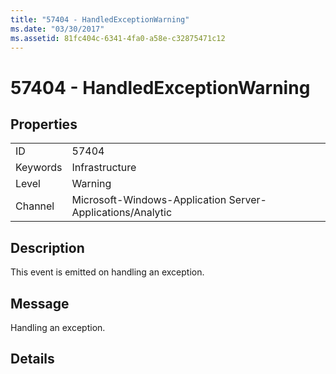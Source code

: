 ```yaml
---
title: "57404 - HandledExceptionWarning"
ms.date: "03/30/2017"
ms.assetid: 81fc404c-6341-4fa0-a58e-c32875471c12
---
```

# 57404 - HandledExceptionWarning
## Properties  
  
|||  
|-|-|  
|ID|57404|  
|Keywords|Infrastructure|  
|Level|Warning|  
|Channel|Microsoft-Windows-Application Server-Applications/Analytic|  
  
## Description  
 This event is emitted on handling an exception.  
  
## Message  
 Handling an exception.  
  
## Details
